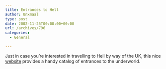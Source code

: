 ```yaml
---
title: Entrances to Hell
author: Unxmaal
type: post
date: 2002-11-25T00:00:00+00:00
url: /archives/796
categories:
  - General

---
```

Just in case you&#8217;re interested in travelling to Hell by way of the UK, this nice [website][1] provides a handy catalog of entrances to the underworld.

 [1]: http://www.entrances2hell.co.uk/